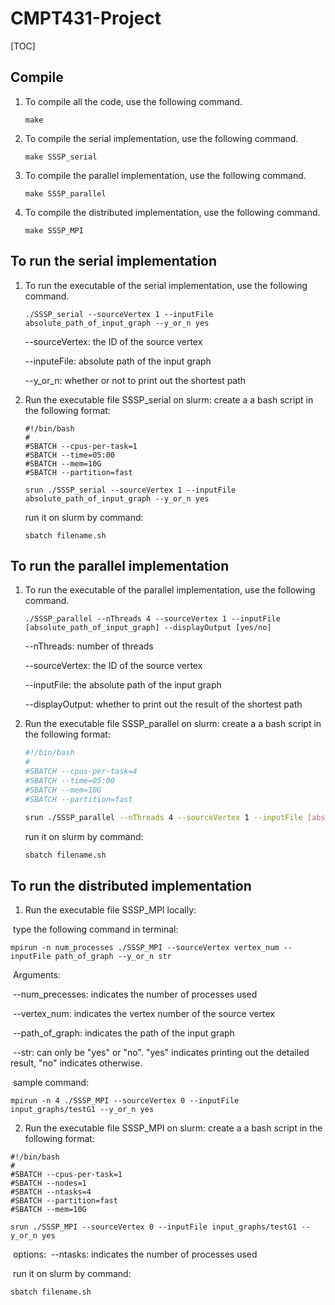 # CMPT431-Project
[TOC]



## Compile

1. To compile all the code, use the following command.

   ```shell
   make
   ```

2. To compile the serial implementation, use the following command.

   ```shell
   make SSSP_serial
   ```

3. To compile the parallel implementation, use the following command.

   ```shell
   make SSSP_parallel
   ```

4. To compile the distributed implementation, use the following command.

   ```shell
   make SSSP_MPI
   ```

## To run the serial implementation

1. To run the executable of the serial implementation, use the following command.

   ```shell
   ./SSSP_serial --sourceVertex 1 --inputFile absolute_path_of_input_graph --y_or_n yes
   ```

   --sourceVertex: the ID of the source vertex

   --inputeFile: absolute path of the input graph

   --y_or_n: whether or not to print out the shortest path

2. Run the executable file SSSP_serial on slurm:
   create a a bash script  in the following format:

   ```shell
   #!/bin/bash
   #
   #SBATCH --cpus-per-task=1
   #SBATCH --time=05:00
   #SBATCH --mem=10G
   #SBATCH --partition=fast
   
   srun ./SSSP_serial --sourceVertex 1 --inputFile absolute_path_of_input_graph --y_or_n yes
   ```

   run it on slurm by command:

   ```shell
   sbatch filename.sh
   ```

## To run the parallel implementation

1. To run the executable of the parallel implementation, use the following command.

   ```shell
   ./SSSP_parallel --nThreads 4 --sourceVertex 1 --inputFile [absolute_path_of_input_graph] --displayOutput [yes/no]
   ```

   --nThreads: number of threads

   --sourceVertex: the ID of the source vertex

   --inputFile: the absolute path of the input graph

   --displayOutput: whether to print out the result of the shortest path

2. Run the executable file SSSP_parallel on slurm:
   create a a bash script  in the following format:

   ```bash
   #!/bin/bash
   #
   #SBATCH --cpus-per-task=4
   #SBATCH --time=05:00
   #SBATCH --mem=10G
   #SBATCH --partition=fast
   
   srun ./SSSP_parallel --nThreads 4 --sourceVertex 1 --inputFile [absolute_path_of_input_graph] --displayOutput [yes/no]
   ```

   run it on slurm by command:

   ```bash
   sbatch filename.sh
   ```

## To run the distributed implementation

1. Run the executable file SSSP_MPI locally:

​		type the following command in terminal:

```shell
mpirun -n num_processes ./SSSP_MPI --sourceVertex vertex_num --inputFile path_of_graph --y_or_n str 
```

​	Arguments:

​	--num_precesses: indicates the number of processes used   

​	--vertex_num: indicates the vertex number of the source vertex

​	--path_of_graph: indicates the path of the input graph 

​	--str: can only be "yes" or "no". "yes" indicates printing out the detailed result, "no" indicates otherwise.

​	sample command:

```shell
mpirun -n 4 ./SSSP_MPI --sourceVertex 0 --inputFile input_graphs/testG1 --y_or_n yes
```

2. Run the executable file SSSP_MPI on slurm:
   create a a bash script  in the following format:

```shell
#!/bin/bash
#
#SBATCH --cpus-per-task=1
#SBATCH --nodes=1
#SBATCH --ntasks=4
#SBATCH --partition=fast
#SBATCH --mem=10G

srun ./SSSP_MPI --sourceVertex 0 --inputFile input_graphs/testG1 --y_or_n yes
```

​	options:
​	--ntasks: indicates the number of processes used

​	run it on slurm by command:

```shell
sbatch filename.sh
```

